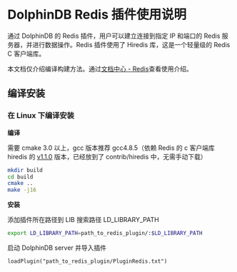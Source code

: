 # DolphinDB Redis 插件使用说明

通过 DolphinDB 的 Redis 插件，用户可以建立连接到指定 IP 和端口的 Redis 服务器，并进行数据操作。Redis 插件使用了 Hiredis 库，这是一个轻量级的 Redis C 客户端库。

本文档仅介绍编译构建方法。通过[文档中心 - Redis](https://docs.dolphindb.cn/zh/plugins/redis.html)查看使用介绍。

## 编译安装

### 在 Linux 下编译安装

**编译**

需要 cmake 3.0 以上，gcc 版本推荐 gcc4.8.5（依赖 Redis 的 c 客户端库 hiredis 的 [v1.1.0](https://github.com/redis/hiredis/tree/v1.1.0) 版本，已经放到了 contrib/hiredis 中，无需手动下载）

```bash
mkdir build
cd build
cmake ..
make -j16
```

**安装**

添加插件所在路径到 LIB 搜索路径 LD_LIBRARY_PATH
```bash
export LD_LIBRARY_PATH=path_to_redis_plugin/:$LD_LIBRARY_PATH
```

启动 DolphinDB server 并导入插件
```DolphinDB
loadPlugin("path_to_redis_plugin/PluginRedis.txt") 
```

